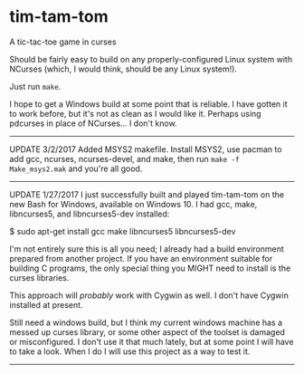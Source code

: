 # tim-tam-tom
A tic-tac-toe game in curses

Should be fairly easy to build on any properly-configured Linux system with
NCurses (which, I would think, should be any Linux system!).

Just run `make`.

I hope to get a Windows build at some point that is reliable. I have gotten
it to work before, but it's not as clean as I would like it. Perhaps using
pdcurses in place of NCurses... I don't know.
***
UPDATE 3/2/2017
Added MSYS2 makefile. Install MSYS2, use pacman to add gcc, ncurses, ncurses-devel, and make, then run `make -f Make_msys2.mak` and you're all good.

***

UPDATE 1/27/2017
I just successfully built and played tim-tam-tom on the new Bash for Windows, available on Windows 10. I had gcc, make, libncurses5, and libncurses5-dev installed:

$ sudo apt-get install gcc make libncurses5 libncurses5-dev

I'm not entirely sure this is all you need; I already had a build environment prepared from another project. If you have an environment suitable for building C programs, the only special thing you MIGHT need to install is the curses libraries.

This approach will *probably* work with Cygwin as well. I don't have Cygwin installed at present.

Still need a windows build, but I think my current windows machine has a messed up curses library, or some other aspect of the toolset is damaged or misconfigured. I don't use it that much lately, but at some point I will have to take a look. When I do I will use this project as a way to test it.
***
